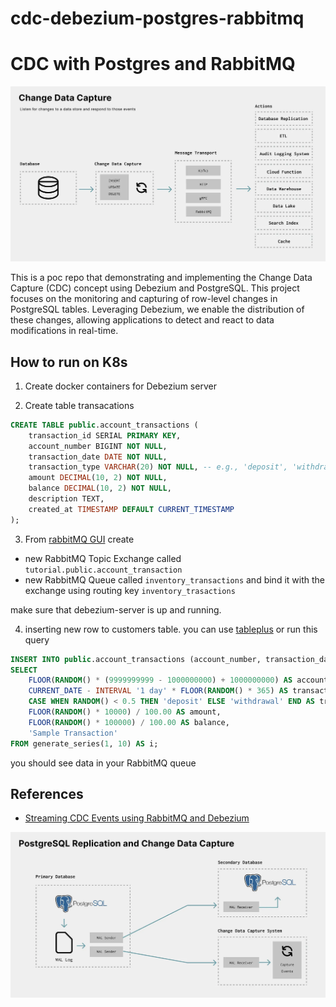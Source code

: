 # cdc-debezium-postgres-rabbitmq

# CDC with Postgres and RabbitMQ
<p align="center">
<img src="static/cdc.webp" width="800" alt="cdc" />
</p>

This is a poc repo that demonstrating and implementing the Change Data Capture (CDC) concept using Debezium and PostgreSQL. This project focuses on the monitoring and capturing of row-level changes in PostgreSQL tables. Leveraging Debezium, we enable the distribution of these changes, allowing applications to detect and react to data modifications in real-time.

## How to run on K8s

1. Create docker containers for Debezium server

2. Create table transacations

```sql
CREATE TABLE public.account_transactions (
    transaction_id SERIAL PRIMARY KEY,
    account_number BIGINT NOT NULL,
    transaction_date DATE NOT NULL,
    transaction_type VARCHAR(20) NOT NULL, -- e.g., 'deposit', 'withdrawal', 'transfer'
    amount DECIMAL(10, 2) NOT NULL,
    balance DECIMAL(10, 2) NOT NULL,
    description TEXT,
    created_at TIMESTAMP DEFAULT CURRENT_TIMESTAMP
);

```


3. From [rabbitMQ GUI](http://localhost:15672) create
  - new RabbitMQ Topic Exchange called `tutorial.public.account_transaction`
  - new RabbitMQ Queue called `inventory_transactions` and bind it with the exchange using routing key `inventory_trasactions`


make sure that debezium-server is up and running. 


4. inserting new row to customers table. you can use [tableplus](https://tableplus.com/) or run this query

```sql
INSERT INTO public.account_transactions (account_number, transaction_date, transaction_type, amount, balance, description)
SELECT
    FLOOR(RANDOM() * (9999999999 - 1000000000) + 1000000000) AS account_number,
    CURRENT_DATE - INTERVAL '1 day' * FLOOR(RANDOM() * 365) AS transaction_date,
    CASE WHEN RANDOM() < 0.5 THEN 'deposit' ELSE 'withdrawal' END AS transaction_type,
    FLOOR(RANDOM() * 10000) / 100.00 AS amount,
    FLOOR(RANDOM() * 100000) / 100.00 AS balance,
    'Sample Transaction'
FROM generate_series(1, 10) AS i;
```

you should see data in your RabbitMQ queue


## References
- [Streaming CDC Events using RabbitMQ and Debezium](https://medium.com/greenplum-data-clinics/streaming-cdc-events-from-any-database-to-greenplum-data-warehouse-using-rabbitmq-and-debezium-5eccc678dfae)


<p align="center">
<img src="static/cdc-postgres.webp" width="800" alt="cdc-postgres" />
</p>

